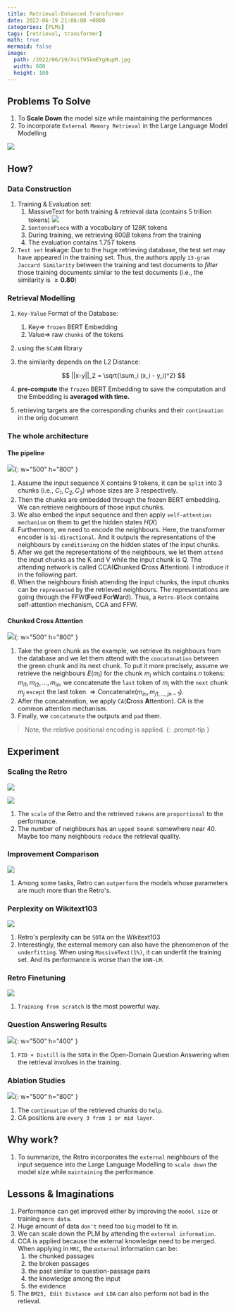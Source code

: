 ```yaml
---
title: Retrieval-Enhanced Transformer
date: 2022-06-19 21:06:00 +0800
categories: [PLMs]
tags: [retrieval, transformer]
math: true
mermaid: false
image:
  path: /2022/06/19/Xvif95kmEYgHupM.jpg
  width: 600
  height: 100
---
```


## Problems To Solve
1. To <b>Scale Down</b> the model size while maintaining the performances
2. To incorporate `External Memory Retrieval` in the Large Language Model Modelling

![](2022/06/19/ecSmGwTuBbzYnDX.png)

## How?

### Data Construction
1. Training & Evaluation set:
	1. $\text{MassiveText}$ for both training & retrieval data (contains 5 trillion tokens)
	![](2022/06/19/JUpDF8y9LCqnRNW.png)
	2. `SentencePiece` with a vocabulary of $128K$ tokens
	3. During training, we retrieving $600B$ tokens from the training 
	4. The evaluation contains $1.75T$ tokens
2. `Test set` leakage:
	Due to the huge retrieving database, the test set may have appeared in the training set. Thus, the authors apply `13-gram Jaccard Similarity` between the training and test documents to *filter* those training documents similar to the test documents (i.e., the similarity is $\geq \textbf{0.80}$)

### Retrieval Modelling
1. `Key-Value` Format of the Database: 
	1. $\text{Key} \Rightarrow$ `frozen` BERT Embedding
	2. $\text{Value} \Rightarrow$ raw `chunks` of the tokens
2. using the `SCaNN` library 
3. the similarity depends on the $\text{L2 Distance}$:

	$$
	||x-y||_2  = \sqrt{\sum_i (x_i - y_i)^2}
	$$
4. **pre-compute** the `frozen` BERT Embedding to save the computation and the Embedding is **averaged with time.**
5. retrieving targets are the corresponding chunks and their `continuation` in the orig document

### The whole architecture

#### The pipeline

![](2022/06/19/SMKJbATvzyqRE3c.png){: w="500" h="800" }

1. Assume the input sequence $\text{X}$ contains $9$ tokens, it can be `split` into $3$ chunks (i.e., $C_1, C_2, C_3$) whose sizes are $3$ respectively.
2. Then the chunks are embedded through the frozen BERT embedding. We can retrieve neighbours of those input chunks.
3. We also embed the input sequence and then apply `self-attention mechanism` on them to get the hidden states $H(X)$
4. Furthermore, we need to encode the neighbours. Here, the transformer encoder is `bi-directional`. And it outputs the representations of the neighbours by `conditioning` on the hidden states of the input chunks.
5. After we get the representations of the neighbours, we let them `attend` the input chunks as the $\text{K and V}$ while the input chunk is $\text{Q}$. The attending network is called CCA($\textbf{C}$hunked $\textbf{C}$ross $\textbf{A}$ttention). I introduce it in the following part.
6. When the neighbours finish attending the input chunks, the input chunks can be `represented` by the retrieved neighbours. The representations are going through the FFW($\textbf{F}$eed $\textbf{F}$or$\textbf{W}$ard). Thus, a `Retro-Block` contains self-attention mechanism, CCA and FFW.

#### Chunked Cross Attention

![](2022/06/19/EJ4GsShCHox2dmn.png){: w="500" h="800" }

1. Take the green chunk as the example, we retrieve its neighbours from the database and we let them attend with the `concatenation` between the green chunk and its next chunk. To put it more precisely, assume we retrieve the neighbours $E(m_i)$ for the chunk $m_i$ which contains $n$ tokens: ${m_{i1}, m_{i2}, \dots, m_{in}}$, we concatenate the `last` token of $m_i$ with the `next` chunk $m_j$ `except` the last token $\Rightarrow \text{Concatenate}(m_{in}, m_{j1, \dots, jn-1})$. 
2. After the concatenation, we apply `CA`($\textbf{C}$ross $\textbf{A}$ttention). CA is the common attention mechanism.
3. Finally, we `concatenate` the outputs and `pad` them.

> Note, the relative positional encoding is applied.
{: .prompt-tip }

## Experiment

### Scaling the Retro
![](2022/06/19/2Pl7NrxWuyzkEwO.png)

![](2022/06/19/DzKGVWuH2r4Tvdj.png)
1. The `scale` of the Retro and the retrieved `tokens` are `proportional` to the performance.
2. The number of neighbours has an `upped bound`: somewhere near $40$. Maybe too many neighbours `reduce` the retrieval quality.

### Improvement Comparison
![](2022/06/19/yeOLafErnChsq3K.png)
1. Among some tasks, Retro can `outperform` the models whose parameters are much more than the Retro's. 

### Perplexity on Wikitext103
![](2022/06/19/Fueq18xZWtO5CwV.png)
1. Retro's perplexity can be `SOTA` on the Wikitext103
2. Interestingly, the external memory can also have the phenomenon of the `underfitting`. When using `MassiveText(1%)`, it can underfit the training set. And its performance is worse than the `kNN-LM`.

### Retro Finetuning
![](2022/06/19/oBCmrJ5XPqZuezL.png)
1. `Training from scratch` is the most powerful way.

### Question Answering Results
![](2022/06/19/9NX3QnemqWwY7oC.png){: w="500" h="400" }
1. `FID + Distill` is the `SOTA` in the Open-Domain Question Answering when the retrieval involves in the training.

### Ablation Studies
![](2022/06/19/WaxCPTmzJSw8dDi.png){: w="500" h="800" }
1. The `continuation` of the retrieved chunks do `help`.
2. CA positions are `every 3 from 1 or mid layer`.

## Why work?
1. To summarize,  the Retro incorporates the `external` neighbours of the input sequence into the Large Language Modelling to `scale down` the model size while `maintaining` the performance.

## Lessons & Imaginations
1. Performance can get improved either by improving the `model size` or training `more data`.
2. Huge amount of data `don't` need too `big` model to fit in.
3. We can scale down the PLM by attending the `external information`.
4. CCA is applied because the external knowledge need to be merged. When applying in `MRC`, the `external` information can be:
	1. the chunked passages
	2. the broken passages
	3. the past similar to question-passage pairs
	4. the knowledge among the input
	5. the evidence
5. The `BM25, Edit Distance and LDA` can also perform not bad in the retieval.
